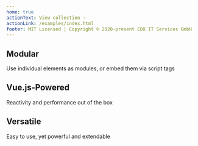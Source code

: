 ```yaml
---
home: true
actionText: View collection →
actionLink: /examples/index.html
footer: MIT Licensed | Copyright © 2020-present EOX IT Services GmbH
---
```


<div class="features">
  <div class="feature">
    <h2>Modular</h2>
    <p>Use individual elements as modules, or embed them via script tags</p>
  </div>
  <div class="feature">
    <h2>Vue.js-Powered</h2>
    <p>Reactivity and performance out of the box</p>
  </div>
  <div class="feature">
    <h2>Versatile</h2>
    <p>Easy to use, yet powerful and extendable</p>
  </div>
</div>


